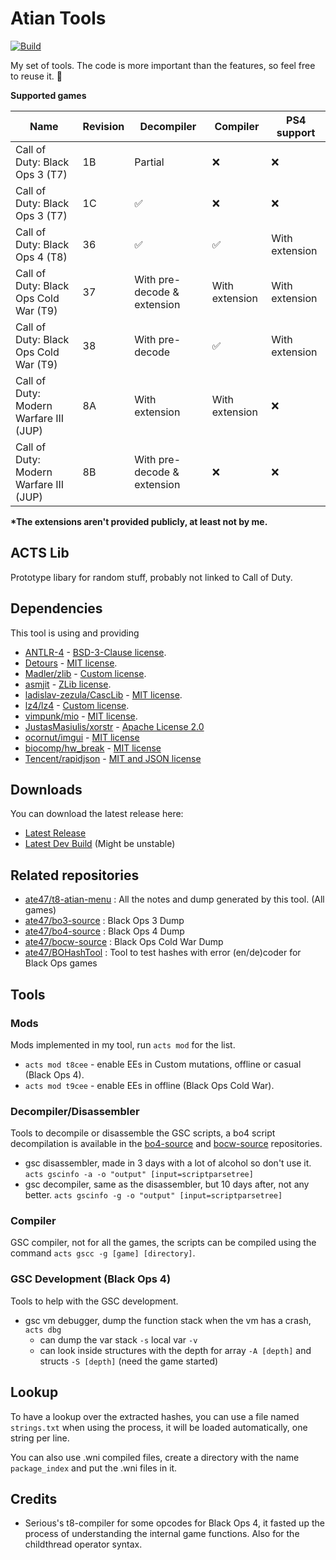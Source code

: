 # Atian Tools

[![Build](https://github.com/ate47/atian-cod-tools/actions/workflows/build.yml/badge.svg?branch=main)](https://github.com/ate47/atian-cod-tools/actions/workflows/build.yml)

My set of tools. The code is more important than the features, so feel free to reuse it. 🙂

**Supported games**

| Name                                   | Revision | Decompiler                  | Compiler       | PS4 support    |
| -------------------------------------- | -------- | --------------------------- | -------------- | -------------- |
| Call of Duty: Black Ops 3 (T7)         | 1B       | Partial                     | ❌              | ❌              |
| Call of Duty: Black Ops 3 (T7)         | 1C       | ✅                           | ❌              | ❌              |
| Call of Duty: Black Ops 4 (T8)         | 36       | ✅                           | ✅              | With extension |
| Call of Duty: Black Ops Cold War (T9)  | 37       | With pre-decode & extension | With extension | With extension |
| Call of Duty: Black Ops Cold War (T9)  | 38       | With pre-decode             | ✅              | With extension |
| Call of Duty: Modern Warfare III (JUP) | 8A       | With extension              | With extension | ❌              |
| Call of Duty: Modern Warfare III (JUP) | 8B       | With pre-decode & extension | ❌             | ❌              |

**\*The extensions aren't provided publicly, at least not by me.**

## ACTS Lib

Prototype libary for random stuff, probably not linked to Call of Duty.

## Dependencies

This tool is using and providing

- [ANTLR-4](https://github.com/antlr/antlr4) - [BSD-3-Clause license](https://github.com/antlr/antlr4/blob/master/LICENSE.txt).
- [Detours](https://github.com/microsoft/Detours) - [MIT license](https://github.com/microsoft/Detours/blob/main/LICENSE.md).
- [Madler/zlib](https://github.com/madler/zlib) - [Custom license](https://github.com/madler/zlib/blob/master/LICENSE).
- [asmjit](https://github.com/asmjit/asmjit) - [ZLib license](https://github.com/asmjit/asmjit/blob/master/LICENSE.md).
- [ladislav-zezula/CascLib](https://github.com/ladislav-zezula/CascLib) - [MIT license](https://github.com/ladislav-zezula/CascLib/blob/master/LICENSE).
- [lz4/lz4](https://github.com/lz4/lz4) - [Custom license](https://github.com/lz4/lz4/blob/dev/lib/LICENSE).
- [vimpunk/mio](https://github.com/vimpunk/mio) - [MIT license](https://github.com/vimpunk/mio/blob/master/LICENSE).
- [JustasMasiulis/xorstr](https://github.com/JustasMasiulis/xorstr) - [Apache License 2.0](https://github.com/JustasMasiulis/xorstr/blob/master/LICENSE)
- [ocornut/imgui](https://github.com/ocornut/imgui) - [MIT license](https://github.com/ocornut/imgui/blob/master/LICENSE.txt)
- [biocomp/hw_break](https://github.com/biocomp/hw_break) - [MIT license](https://github.com/biocomp/hw_break/blob/master/LICENSE)
- [Tencent/rapidjson](https://github.com/Tencent/rapidjson) - [MIT and JSON license](https://github.com/Tencent/rapidjson/blob/master/license.txt)

## Downloads

You can download the latest release here:

- [Latest Release](https://github.com/ate47/atian-cod-tools/releases/latest)
- [Latest Dev Build](https://github.com/ate47/atian-cod-tools/releases/tag/latest_build) (Might be unstable)

## Related repositories

- [ate47/t8-atian-menu](https://github.com/ate47/t8-atian-menu/tree/master/docs/notes) : All the notes and dump generated by this tool. (All games)
- [ate47/bo3-source](https://github.com/ate47/bo3-source) : Black Ops 3 Dump
- [ate47/bo4-source](https://github.com/ate47/bo4-source) : Black Ops 4 Dump
- [ate47/bocw-source](https://github.com/ate47/bocw-source) : Black Ops Cold War Dump
- [ate47/BOHashTool](https://github.com/ate47/BOHashTool) : Tool to test hashes with error (en/de)coder for Black Ops games

## Tools

### Mods

Mods implemented in my tool, run `acts mod` for the list.

- `acts mod t8cee` - enable EEs in Custom mutations, offline or casual (Black Ops 4).
- `acts mod t9cee` - enable EEs in offline (Black Ops Cold War).

### Decompiler/Disassembler

Tools to decompile or disassemble the GSC scripts, a bo4 script decompilation is available in the [bo4-source](https://github.com/ate47/bo4-source) and [bocw-source](https://github.com/ate47/bocw-source) repositories.

- gsc disassembler, made in 3 days with a lot of alcohol so don't use it. `acts gscinfo -a -o "output" [input=scriptparsetree]`
- gsc decompiler, same as the disassembler, but 10 days after, not any better. `acts gscinfo -g -o "output" [input=scriptparsetree]`

### Compiler

GSC compiler, not for all the games, the scripts can be compiled using the command `acts gscc -g [game] [directory]`.

### GSC Development (Black Ops 4)

Tools to help with the GSC development.

- gsc vm debugger, dump the function stack when the vm has a crash, `acts dbg`
	- can dump the var stack `-s` local var `-v`
	- can look inside structures with the depth for array `-A [depth]` and structs `-S [depth]`  (need the game started)

## Lookup

To have a lookup over the extracted hashes, you can use a file named `strings.txt` when using the process, it will be loaded automatically, one string per line.

You can also use .wni compiled files, create a directory with the name `package_index` and put the .wni files in it.

## Credits

- Serious's t8-compiler for some opcodes for Black Ops 4, it fasted up the process of understanding the internal game functions. Also for the childthread operator syntax.
